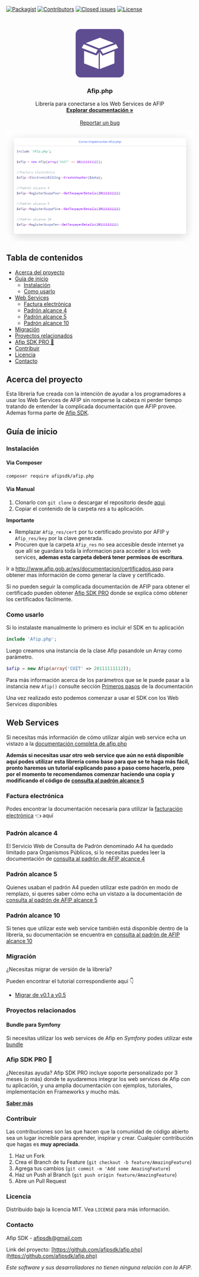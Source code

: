

<!-- PROJECT SHIELDS -->
[![Packagist][packagist-shield]](https://packagist.org/packages/afipsdk/afip.php)
[![Contributors][contributors-shield]](https://github.com/afipsdk/afip.php/graphs/contributors)
[![Closed issues][issues-shield]](https://github.com/afipsdk/afip.php/issues)
[![License][license-shield]](https://github.com/afipsdk/afip.php/blob/master/LICENSE)


<!-- PROJECT LOGO -->
<br />
<p align="center">
  <a href="https://github.com/afipsdk/afip.php">
    <img src="https://github.com/afipsdk/afipsdk.github.io/blob/master/images/logo-colored.png" alt="Logo" width="130" height="130">
  </a>

  <h3 align="center">Afip.php</h3>

  <p align="center">
    Librería para conectarse a los Web Services de AFIP
    <br />
    <a href="https://github.com/afipsdk/afip.php/wiki"><strong>Explorar documentación »</strong></a>
    <br />
    <br />
    <a href="https://github.com/afipsdk/afip.php/issues">Reportar un bug</a>
  </p>
</p>
<p align="center">
    <img src="https://github.com/afipsdk/afipsdk.github.io/blob/master/images/implementation.png" alt="Implementation">
</p>

<!-- TABLE OF CONTENTS -->
## Tabla de contenidos

* [Acerca del proyecto](#acerca-del-proyecto)
* [Guía de inicio](#guía-de-inicio)
  * [Instalación](#instalaci%C3%B3n)
  * [Como usarlo](#como-usarlo)
* [Web Services](#web-services)
  * [Factura electrónica](#factura-electr%C3%B3nica)
  * [Padrón alcance 4](#padr%C3%B3n-alcance-4)
  * [Padrón alcance 5](#padr%C3%B3n-alcance-5)
  * [Padrón alcance 10](#padr%C3%B3n-alcance-10)
* [Migración](#migraci%C3%B3n)
* [Proyectos relacionados](#proyectos-relacionados)
* [Afip SDK PRO 🚀](#afip-sdk-pro-)
* [Contribuir](#contribuir)
* [Licencia](#licencia)
* [Contacto](#contacto)



<!-- ABOUT THE PROJECT -->
## Acerca del proyecto

Esta librería fue creada con la intención de ayudar a los programadores a usar los Web Services de AFIP sin romperse la cabeza ni perder tiempo tratando de entender la complicada documentación que AFIP provee. Ademas forma parte de [Afip SDK](https://afipsdk.github.io/).


<!-- START GUIDE -->
## Guía de inicio

### Instalación

#### Via Composer

```
composer require afipsdk/afip.php
```

#### Via Manual
1. Clonarlo con `git clone` o descargar el repositorio desde [aqui](https://github.com/afipsdk/afip.php/archive/0.5.3.zip "Descargar repositorio").
2. Copiar el contenido de la carpeta *res* a tu aplicación.

**Importante** 
* Remplazar `Afip_res/cert` por tu certificado provisto por AFIP y `Afip_res/key` por la clave generada. 
* Procuren que la carpeta `Afip_res` no sea accesible desde internet ya que allí se guardara toda la informacion para acceder a los web services, **ademas esta carpeta deberá tener permisos de escritura**.

Ir a http://www.afip.gob.ar/ws/documentacion/certificados.asp para obtener mas información de como generar la clave y certificado.

Si no pueden seguir la complicada documentación de AFIP para obtener el certificado pueden obtener [Afip SDK PRO](#afip-sdk-pro-) donde se explica cómo obtener los certificados fácilmente.

### Como usarlo

Si lo instalaste manualmente lo primero es incluir el SDK en tu aplicación
````php
include 'Afip.php';
````

Luego creamos una instancia de la clase Afip pasandole un Array como parámetro.
````php
$afip = new Afip(array('CUIT' => 20111111112));
````


Para más información acerca de los parámetros que se le puede pasar a la instancia new `Afip()` consulte sección [Primeros pasos](https://github.com/afipsdk/afip.php/wiki/Primeros-pasos#como-usarlo) de la documentación

Una vez realizado esto podemos comenzar a usar el SDK con los Web Services disponibles


<!-- WEB SERVICES -->
## Web Services

Si necesitas más información de cómo utilizar algún web service echa un vistazo a la [documentación completa de afip.php](https://github.com/afipsdk/afip.php/wiki)

**Además si necesitas usar otro web service que aún no está disponible aquí podes utilizar esta librería como base para que se te haga más fácil, pronto haremos un tutorial explicando paso a paso como hacerlo, pero por el momento te recomendamos comenzar haciendo una copia y modificando el código de [consulta al padrón alcance 5](https://github.com/afipsdk/afip.php/blob/master/src/Afip_res/Class/RegisterScopeFive.php)**

### Factura electrónica
Podes encontrar la documentación necesaria para utilizar la [facturación electrónica](https://github.com/afipsdk/afip.php/wiki/Facturaci%C3%B3n-Electr%C3%B3nica) 👈 aquí

### Padrón alcance 4
El Servicio Web de Consulta de Padrón denominado A4 ha quedado limitado para Organismos Públicos, si lo necesitas puedes leer la documentación de [consulta al padrón de AFIP alcance 4](https://github.com/afipsdk/afip.php/wiki/Consulta-al-padron-de-AFIP-alcance-4)

### Padrón alcance 5
Quienes usaban el padrón A4 pueden utilizar este padrón en modo de remplazo, si queres saber cómo echa un vistazo a la documentación de [consulta al padrón de AFIP alcance 5](https://github.com/afipsdk/afip.php/wiki/Consulta-al-padron-de-AFIP-alcance-5)

### Padrón alcance 10
Si tenes que utilizar este web service también está disponible dentro de la librería, su documentación se encuentra en [consulta al padrón de AFIP alcance 10](https://github.com/afipsdk/afip.php/wiki/Consulta-al-padron-de-AFIP-alcance-10)


<!-- MIGRATION -->
### Migración
¿Necesitas migrar de versión de la librería?

Pueden encontrar el tutorial correspondiente aquí 👇
- [Migrar de v0.1 a v0.5](https://github.com/afipsdk/afip.php/wiki/Migrar-de-v0.1-a-v0.5)


<!-- RELATED PROJECTS-->
### Proyectos relacionados

#### Bundle para Symfony
Si necesitas utilizar los web services de Afip en _Symfony_ podes utilizar este [bundle](https://github.com/gonzakpo/afip)

<!-- AFIP SDK PRO -->
### Afip SDK PRO 🚀

¿Necesitas ayuda? Afip SDK PRO incluye soporte personalizado por 3 meses (o más) donde te ayudaremos integrar los web services de Afip con tu aplicación, y una amplia documentación con ejemplos, tutoriales, implementación en Frameworks y mucho más. 


**[Saber más](https://afipsdk.github.io/pro.html)**


<!-- CONTRIBUTION -->
### Contribuir
Las contribuciones son las que hacen que la comunidad de código abierto sea un lugar increíble para aprender, inspirar y crear. Cualquier contribución que hagas es **muy apreciada**.

1. Haz un Fork
2. Crea el Branch de tu Feature (`git checkout -b feature/AmazingFeature`)
3. Agrega tus cambios (`git commit -m 'Add some AmazingFeature`)
4. Haz un Push al Branch (`git push origin feature/AmazingFeature`)
5. Abre un Pull Request


<!-- LICENCE -->
### Licencia
Distribuido bajo la licencia MIT. Vea `LICENSE` para más información.


<!-- CONTACT -->
### Contacto
Afip SDK - afipsdk@gmail.com

Link del proyecto: [https://github.com/afipsdk/afip.php](https://github.com/afipsdk/afip.php)


_Este software y sus desarrolladores no tienen ninguna relación con la AFIP._

<!-- MARKDOWN LINKS & IMAGES -->
[packagist-shield]: https://img.shields.io/packagist/dt/afipsdk/afip.php.svg??logo=php&?logoColor=white
[contributors-shield]: https://img.shields.io/github/contributors/afipsdk/afip.php.svg?color=orange
[issues-shield]: https://img.shields.io/github/issues-closed-raw/afipsdk/afip.php.svg?color=blueviolet
[license-shield]: https://img.shields.io/github/license/afipsdk/afip.php.svg?color=blue

